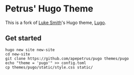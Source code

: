 # Petrus' Hugo Theme

This is a fork of [Luke Smith](https://lukesmith.xyz)'s Hugo theme, [Lugo](https://github.com/lukesmithxyz/lugo).

## Get started
```
hugo new site new-site
cd new-site
git clone https://github.com/apepetrus/pugo themes/pugo
echo "theme = 'pugo'" >> config.toml
cp themes/pugo/static/style.css static/
```
